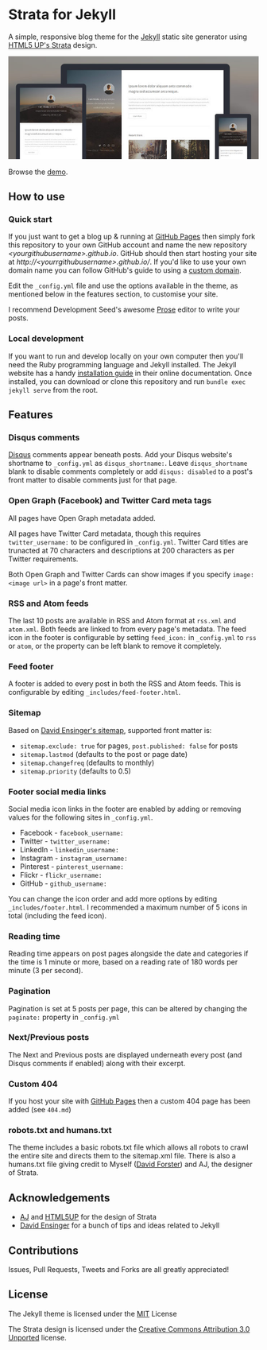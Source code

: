 # Strata for Jekyll

A simple, responsive blog theme for the [Jekyll](http://jekyllrb.com) static site generator using [HTML5 UP's Strata](http://html5up.net/strata) design.

![preview](preview.jpg)

Browse the [demo](http://davidforster.com/strata-jekyll/).

## How to use

### Quick start

If you just want to get a blog up & running at [GitHub Pages](https://pages.github.com) then simply fork this repository to your own GitHub account and name the new repository *\<yourgithubusername\>.github.io*. GitHub should then start hosting your site at *http://\<yourrgithubusername\>.github.io/*. If you'd like to use your own domain name you can follow GitHub's guide to using a [custom domain](https://help.github.com/articles/using-a-custom-domain-with-github-pages/).

Edit the `_config.yml` file and use the options available in the theme, as mentioned below in the features section, to customise your site.

I recommend Development Seed's awesome [Prose](http://prose.io) editor to write your posts.

### Local development

If you want to run and develop locally on your own computer then you'll need the Ruby programming language and Jekyll installed. The Jekyll website has a handy [installation guide](http://jekyllrb.com/docs/installation/) in their online documentation. Once installed, you can download or clone this repository and run `bundle exec jekyll serve` from the root.

## Features

### Disqus comments

[Disqus](https://disqus.com) comments appear beneath posts. Add your Disqus website's shortname to `_config.yml` as `disqus_shortname:`. Leave `disqus_shortname` blank to disable comments completely or add `disqus: disabled` to a post's front matter to disable comments just for that page.

### Open Graph (Facebook) and Twitter Card meta tags

All pages have Open Graph metadata added.

All pages have Twitter Card metadata, though this requires `twitter_username:` to be configured in `_config.yml`. Twitter Card titles are trunacted at 70 characters and descriptions at 200 characters as per Twitter requirements.

Both Open Graph and Twitter Cards can show images if you specify `image: <image url>` in a page's front matter.

### RSS and Atom feeds

The last 10 posts are available in RSS and Atom format at `rss.xml` and `atom.xml`. Both feeds are linked to from every page's metadata. The feed icon in the footer is configurable by setting `feed_icon:` in `_config.yml` to `rss` or `atom`, or the property can be left blank to remove it completely.

### Feed footer

A footer is added to every post in both the RSS and Atom feeds. This is configurable by editing `_includes/feed-footer.html`.

### Sitemap

Based on [David Ensinger's sitemap](http://davidensinger.com/2013/11/building-a-better-sitemap-xml-with-jekyll/), supported front matter is:

- `sitemap.exclude: true` for pages, `post.published: false` for posts
- `sitemap.lastmod` (defaults to the post or page date)
- `sitemap.changefreq` (defaults to monthly)
- `sitemap.priority` (defaults to 0.5)

### Footer social media links

Social media icon links in the footer are enabled by adding or removing values for the following sites in `_config.yml`.

- Facebook - `facebook_username:`
- Twitter - `twitter_username:`
- LinkedIn - `linkedin_username:`
- Instagram - `instagram_username:`
- Pinterest - `pinterest_username:`
- Flickr - `flickr_username:`
- GitHub - `github_username:`

You can change the icon order and add more options by editing `_includes/footer.html`. I recommended a maximum number of 5 icons in total (including the feed icon).

### Reading time

Reading time appears on post pages alongside the date and categories if the time is 1 minute or more, based on a reading rate of 180 words per minute (3 per second).

### Pagination

Pagination is set at 5 posts per page, this can be altered by changing the `paginate:` property in `_config.yml`

### Next/Previous posts

The Next and Previous posts are displayed underneath every post (and Disqus comments if enabled) along with their excerpt.

### Custom 404

If you host your site with [GitHub Pages](https://pages.github.com) then a custom 404 page has been added (see `404.md`)

### robots.txt and humans.txt

The theme includes a basic robots.txt file which allows all robots to crawl the entire site and directs them to the sitemap.xml file. There is also a humans.txt file giving credit to Myself ([David Forster](http://davidforster.com)) and AJ, the designer of Strata.

## Acknowledgements

- [AJ](https://twitter.com/n33co) and [HTML5UP](http://html5up.net) for the design of Strata
- [David Ensinger](http://davidensinger.com) for a bunch of tips and ideas related to Jekyll

## Contributions

Issues, Pull Requests, Tweets and Forks are all greatly appreciated!

## License

The Jekyll theme is licensed under the [MIT](http://choosealicense.com/licenses/mit/) License

The Strata design is licensed under the [Creative Commons Attribution 3.0 Unported](http://creativecommons.org/licenses/by/3.0/) license.